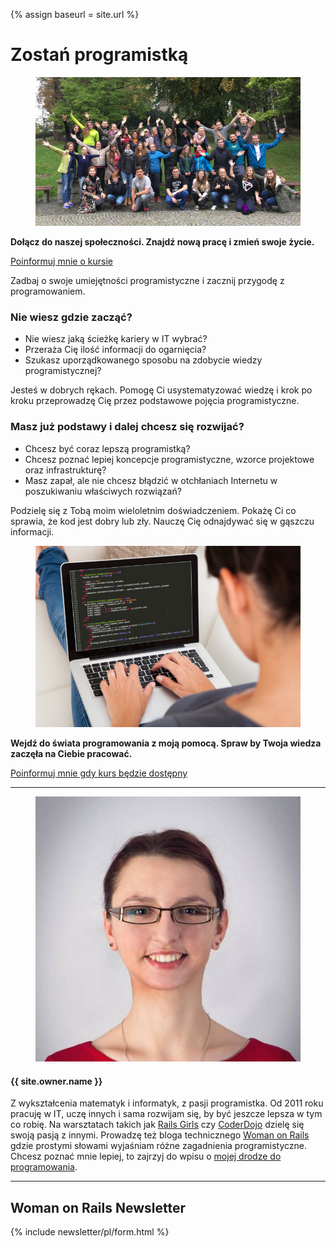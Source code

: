 {% assign baseurl = site.url %}

# Zostań programistką

<figure>
  <img src="/images/workshops/programming-community.jpg" alt="Społeczność kobiet programistek">
</figure>

**Dołącz do naszej społeczności. Znajdź nową pracę i zmień swoje życie.**

<a href="{{ baseurl }}/workshops#woman-on-rails-newsletter" class='btn btn-danger btn-lg btn-block'>Poinformuj mnie o kursie</a>

Zadbaj o swoje umiejętności programistyczne i zacznij przygodę z programowaniem.

### Nie wiesz gdzie zacząć?

- Nie wiesz jaką ścieżkę kariery w IT wybrać?
- Przeraża Cię ilość informacji do ogarnięcia?
- Szukasz uporządkowanego sposobu na zdobycie wiedzy programistycznej?

Jesteś w dobrych rękach. Pomogę Ci usystematyzować wiedzę i krok po kroku przeprowadzę Cię przez podstawowe pojęcia programistyczne.

### Masz już podstawy i dalej chcesz się rozwijać?

- Chcesz być coraz lepszą programistką?
- Chcesz poznać lepiej koncepcje programistyczne, wzorce projektowe oraz infrastrukturę?
- Masz zapał, ale nie chcesz błądzić w otchłaniach Internetu w poszukiwaniu właściwych rozwiązań?

Podzielę się z Tobą moim wieloletnim doświadczeniem. Pokażę Ci co sprawia, że kod jest dobry lub zły. Nauczę Cię odnajdywać się w gąszczu informacji.

<figure>
  <img src="/images/workshops/programming-woman.jpg" alt="Programistka pracująca w Ruby on Rails">
</figure>

**Wejdź do świata programowania z moją pomocą. Spraw by Twoja wiedza zaczęła na Ciebie pracować.**

<a href="{{ baseurl }}/workshops#woman-on-rails-newsletter" class='btn btn-danger btn-lg btn-block'>Poinformuj mnie gdy kurs będzie dostępny</a>

<hr>

<div class="row">
  <div class="col-md-6">
    <figure>
      <img src="/images/workshops/agnieszka.jpg" alt="{{ site.owner.name }} - Woman on Rails">
    </figure>
  </div>
  <div class="col-md-6">
    <h4>{{ site.owner.name }}</h4>
    <p class='text-justify'>
      Z wykształcenia matematyk i informatyk, z pasji programistka. Od 2011 roku pracuję w IT, uczę innych i sama rozwijam się, by być jeszcze lepsza w tym co robię. Na warsztatach takich jak <a href="tags/#Rails%20Girls" title='Warsztaty Rails Girls'>Rails Girls</a> czy <a href="/tags/#CoderDojo" title="Zajęcia z programowania CoderDojo">CoderDojo</a> dzielę się swoją pasją z innymi. Prowadzę też bloga technicznego <a href="/pl/" title="Programowanie z kobiecej perspektywy">Woman on Rails</a> gdzie prostymi słowami wyjaśniam różne zagadnienia programistyczne. Chcesz poznać mnie lepiej, to zajrzyj do wpisu o <a href="/pl/about" title="Jak zostałam programistką?">mojej drodze do programowania</a>.
    </p>
  </div>
</div>

<hr>

## Woman on Rails Newsletter

{% include newsletter/pl/form.html %}
